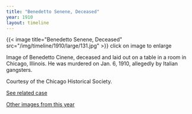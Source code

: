 ```yaml
---
title: "Benedetto Senene, Deceased"
year: 1910
layout: timeline
---
```


{{< image title="Benedetto Senene, Deceased" src="/img/timeline/1910/large/131.jpg" >}}
click on image to enlarge

Image of Benedetto Cinene, deceased and laid out on a table in a room in Chicago, Illinois. He was murdered on Jan. 6, 1910, allegedly by Italian gangsters. 

Courtesy of the Chicago Historical Society. 

[See related case](/database/2448/)  

[Other images from this year](/historical/timeline/1910)